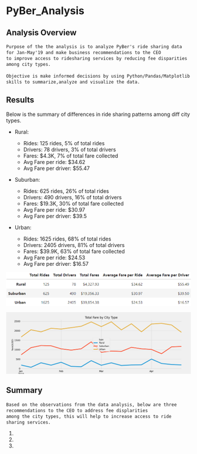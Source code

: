 # PyBer_Analysis

## Analysis Overview

    Purpose of the the analysis is to analyze PyBer's ride sharing data for Jan-May'19 and make business recommendations to the CEO 
    to improve access to ridesharing services by reducing fee disparities among city types.
    
    Objective is make informed decisions by using Python/Pandas/Matplotlib skills to summarize,analyze and visualize the data. 

## Results

   Below is the summary of differences in ride sharing patterns among diff city types.
   
   - Rural:
   		- Rides: 125 rides, 5% of total rides
   		- Drivers: 78 drivers, 3% of total drivers
   		- Fares: $4.3K, 7% of total fare collected
   		- Avg Fare per ride:  $34.62
   		- Avg Fare per driver: $55.47

   - Suburban:
   		- Rides: 625 rides, 26% of total rides
   		- Drivers: 490 drivers, 16% of total drivers
   		- Fares: $19.3K, 30% of total fare collected
   		- Avg Fare per ride:  $30.97
   		- Avg Fare per driver: $39.5

   - Urban:
   		- Rides: 1625 rides, 68% of total rides
   		- Drivers: 2405 drivers, 81% of total drivers
   		- Fares: $39.9K, 63% of total fare collected
   		- Avg Fare per ride:  $24.53
   		- Avg Fare per driver: $16.57
   

![](https://github.com/SuniAnalytics/PyBer_Analysis/blob/main/analysis/Screenshot_SummaryDataFrame.png)

![](https://github.com/SuniAnalytics/PyBer_Analysis/blob/main/analysis/PyBer_fare_summary.png)

## Summary
    Based on the observations from the data analysis, below are three recommendations to the CEO to address fee displarities
    among the city types, this will help to increase access to ride sharing services.
    
   1.
   2.
   3.
